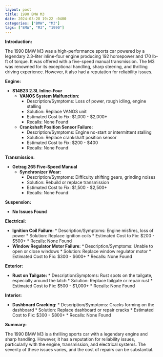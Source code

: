 ```yaml
---
layout: post
title: 1990 BMW M3
date: 2024-03-28 19:22 -0400
categories: ["BMW", "M3"]
tags: ["BMW", "M3", "1990"]
---
```

**Introduction:**

The 1990 BMW M3 was a high-performance sports car powered by a legendary 2.3-liter inline-four engine producing 192 horsepower and 170 lb-ft of torque. It was offered with a five-speed manual transmission. The M3 was renowned for its exceptional handling, sharp steering, and thrilling driving experience. However, it also had a reputation for reliability issues.

**Engine:**

* **S14B23 2.3L Inline-Four**
    * **VANOS System Malfunction:**
        * Description/Symptoms: Loss of power, rough idling, engine stalling
        * Solution: Replace VANOS unit
        * Estimated Cost to Fix: $1,000 - $2,000+
        * Recalls: None Found
    * **Crankshaft Position Sensor Failure:**
        * Description/Symptoms: Engine no-start or intermittent stalling
        * Solution: Replace crankshaft position sensor
        * Estimated Cost to Fix: $200 - $400
        * Recalls: None Found

**Transmission:**

* **Getrag 265 Five-Speed Manual**
    * **Synchronizer Wear:**
        * Description/Symptoms: Difficulty shifting gears, grinding noises
        * Solution: Rebuild or replace transmission
        * Estimated Cost to Fix: $1,500 - $2,500+
        * Recalls: None Found

**Suspension:**

* **No Issues Found**

**Electrical:**

* **Ignition Coil Failure:**
        * Description/Symptoms: Engine misfires, loss of power
        * Solution: Replace ignition coils
        * Estimated Cost to Fix: $200 - $500+
        * Recalls: None Found
* **Window Regulator Motor Failure:**
        * Description/Symptoms: Unable to open or close windows
        * Solution: Replace window regulator motor
        * Estimated Cost to Fix: $300 - $600+
        * Recalls: None Found

**Exterior:**

* **Rust on Tailgate:**
        * Description/Symptoms: Rust spots on the tailgate, especially around the latch
        * Solution: Replace tailgate or repair rust
        * Estimated Cost to Fix: $500 - $1,000+
        * Recalls: None Found

**Interior:**

* **Dashboard Cracking:**
        * Description/Symptoms: Cracks forming on the dashboard
        * Solution: Replace dashboard or repair cracks
        * Estimated Cost to Fix: $300 - $800+
        * Recalls: None Found

**Summary:**

The 1990 BMW M3 is a thrilling sports car with a legendary engine and sharp handling. However, it has a reputation for reliability issues, particularly with the engine, transmission, and electrical systems. The severity of these issues varies, and the cost of repairs can be substantial.
